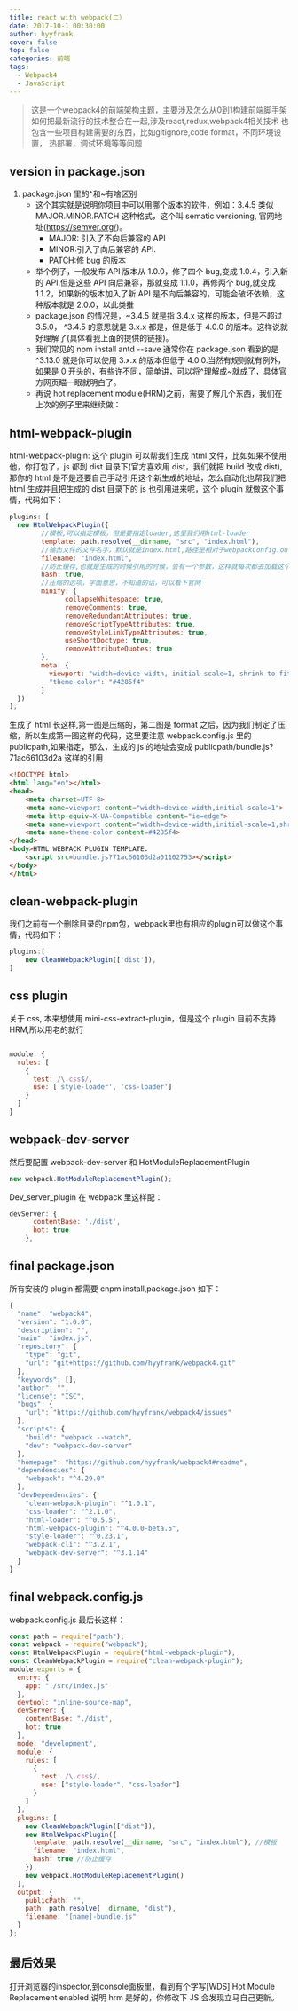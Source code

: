 ```yaml
---
title: react with webpack(二）
date: 2017-10-1 00:30:00
author: hyyfrank
cover: false
top: false
categories: 前端
tags:
  - Webpack4
  - JavaScript
---
```


> 这是一个webpack4的前端架构主题，主要涉及怎么从0到1构建前端脚手架
> 如何把最新流行的技术整合在一起,涉及react,redux,webpack4相关技术
> 也包含一些项目构建需要的东西，比如gitignore,code format，不同环境设置，
> 热部署，调试环境等等问题

## version in package.json
1. package.json 里的^和~有啥区别
    - 这个其实就是说明你项目中可以用哪个版本的软件，例如：3.4.5 类似 MAJOR.MINOR.PATCH 这种格式，这个叫 sematic versioning, 官网地址(https://semver.org/)。
      - MAJOR: 引入了不向后兼容的 API
      - MINOR:引入了向后兼容的 API.
      - PATCH:修 bug 的版本
    - 举个例子，一般发布 API 版本从 1.0.0，修了四个 bug,变成 1.0.4，引入新的 API,但是这些 API 向后兼容，那就变成 1.1.0，再修两个 bug,就变成 1.1.2，如果新的版本加入了新 API 是不向后兼容的，可能会破坏依赖，这种版本就是 2.0.0，以此类推
    - package.json 的情况是，~3.4.5 就是指 3.4.x 这样的版本，但是不超过 3.5.0， ^3.4.5 的意思就是 3.x.x 都是，但是低于 4.0.0 的版本。这样说就好理解了(具体看我上面的提供的链接)。
    - 我们常见的 npm install antd --save 通常你在 package.json 看到的是^3.13.0 就是你可以使用 3.x.x 的版本但低于 4.0.0.当然有规则就有例外，如果是 0 开头的，有些许不同，简单讲，可以将^理解成~就成了，具体官方网页瞄一眼就明白了。
    - 再说 hot replacement module(HRM)之前，需要了解几个东西，我们在上次的例子里来继续做：
## html-webpack-plugin
html-webpack-plugin: 这个 plugin 可以帮我们生成 html 文件，比如如果不使用他，你打包了，js 都到 dist 目录下(官方喜欢用 dist，我们就把 build 改成 dist),那你的 html 是不是还要自己手动引用这个新生成的地址，怎么自动化也帮我们把 html 生成并且把生成的 dist 目录下的 js 也引用进来呢，这个 plugin 就做这个事情，代码如下：
```javascript
plugins: [
  new HtmlWebpackPlugin({
        //模板,可以指定模板，但是要指定loader,这里我们用html-loader
        template: path.resolve(__dirname, "src", "index.html"),
        //输出文件的文件名字，默认就是index.html,路径是相对于webpackConfig.output.path路径
        filename: "index.html",
        //防止缓存,也就是生成的时候引用的时候，会有一个参数，这样就每次都去加载这个js，浏览器认为这是一个新的文件，有的人会做增量更新，其实道理差不多，就是用新的名字，让浏览器强制加载新的文件
        hash: true,
        //压缩的选项，字面意思，不知道的话，可以看下官网
        minify: {
              collapseWhitespace: true,
              removeComments: true,
              removeRedundantAttributes: true,
              removeScriptTypeAttributes: true,
              removeStyleLinkTypeAttributes: true,
              useShortDoctype: true,
              removeAttributeQuotes: true
        },
        meta: {
          viewport: "width=device-width, initial-scale=1, shrink-to-fit=no",
          "theme-color": "#4285f4"
        }
  })
];
```
生成了 html 长这样,第一图是压缩的，第二图是 format 之后，因为我们制定了压缩，所以生成第一图这样的代码，这里要注意 webpack.config.js 里的 publicpath,如果指定，那么，生成的 js 的地址会变成 publicpath/bundle.js?71ac66103d2a 这样的引用

  ```html
  <!DOCTYPE html>
  <html lang="en"></html>
  <head>
      <meta charset=UTF-8>
      <meta name=viewport content="width=device-width,initial-scale=1">
      <meta http-equiv=X-UA-Compatible content="ie=edge">
      <meta name=viewport content="width=device-width,initial-scale=1,shrink-to-fit=no">
      <meta name=theme-color content=#4285f4>
  </head>
  <body>HTML WEBPACK PLUGIN TEMPLATE.
      <script src=bundle.js?71ac66103d2a01102753></script>
  </body>
  </html>
````

## clean-webpack-plugin

我们之前有一个删除目录的npm包，webpack里也有相应的plugin可以做这个事情，代码如下：
```javascript
plugins:[
    new CleanWebpackPlugin(['dist']),
]
````
## css plugin
关于 css, 本来想使用 mini-css-extract-plugin，但是这个 plugin 目前不支持 HRM,所以用老的就行

```javascript

module: {
  rules: [
    {
      test: /\.css$/,
      use: ['style-loader', 'css-loader']
    }
  ]
}

```

## webpack-dev-server
然后要配置 webpack-dev-server 和 HotModuleReplacementPlugin

```javascript
new webpack.HotModuleReplacementPlugin();
```

Dev_server_plugin 在 webpack 里这样配：
```javascript
devServer: {
      contentBase: './dist',
      hot: true
    },
```
## final package.json
所有安装的 plugin 都需要 cnpm install,package.json 如下：
```javascript
{
  "name": "webpack4",
  "version": "1.0.0",
  "description": "",
  "main": "index.js",
  "repository": {
    "type": "git",
    "url": "git+https://github.com/hyyfrank/webpack4.git"
  },
  "keywords": [],
  "author": "",
  "license": "ISC",
  "bugs": {
    "url": "https://github.com/hyyfrank/webpack4/issues"
  },
  "scripts": {
    "build": "webpack --watch",
    "dev": "webpack-dev-server"
  },
  "homepage": "https://github.com/hyyfrank/webpack4#readme",
  "dependencies": {
    "webpack": "^4.29.0"
  },
  "devDependencies": {
    "clean-webpack-plugin": "^1.0.1",
    "css-loader": "^2.1.0",
    "html-loader": "^0.5.5",
    "html-webpack-plugin": "^4.0.0-beta.5",
    "style-loader": "^0.23.1",
    "webpack-cli": "^3.2.1",
    "webpack-dev-server": "^3.1.14"
  }
}
```
## final webpack.config.js
webpack.config.js 最后长这样：

```javascript
const path = require("path");
const webpack = require("webpack");
const HtmlWebpackPlugin = require("html-webpack-plugin");
const CleanWebpackPlugin = require("clean-webpack-plugin");
module.exports = {
  entry: {
    app: "./src/index.js"
  },
  devtool: "inline-source-map",
  devServer: {
    contentBase: "./dist",
    hot: true
  },
  mode: "development",
  module: {
    rules: [
      {
        test: /\.css$/,
        use: ["style-loader", "css-loader"]
      }
    ]
  },
  plugins: [
    new CleanWebpackPlugin(["dist"]),
    new HtmlWebpackPlugin({
      template: path.resolve(__dirname, "src", "index.html"), //模板
      filename: "index.html",
      hash: true //防止缓存
    }),
    new webpack.HotModuleReplacementPlugin()
  ],
  output: {
    publicPath: "",
    path: path.resolve(__dirname, "dist"),
    filename: "[name]-bundle.js"
  }
};
```

## 最后效果
打开浏览器的inspector,到console面板里，看到有个字写[WDS] Hot Module Replacement enabled.说明 hrm 是好的，你修改下 JS 会发现立马自己更新。
